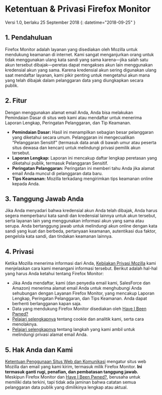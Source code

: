 # Ketentuan & Privasi Firefox Monitor
Versi 1.0, berlaku 25 September 2018
{: datetime="2018-09-25" }

## 1. Pendahuluan

Firefox Monitor adalah layanan yang disediakan oleh Mozilla untuk mendukung keamanan di internet. Kami sangat menganjurkan orang untuk tidak menggunakan ulang kata sandi yang sama karena—jika salah satu akun tersebut dibajak—peretas dapat mengakses akun lain menggunakan kredensial akun yang sama. Karena kredensial akun sering digunakan ulang saat mendaftar layanan, kami pikir penting untuk mengetahui akun mana yang telah dibajak dalam pelanggaran data yang diungkapkan secara publik.
 
## 2. Fitur

Dengan menggunakan alamat email Anda, Anda bisa melakukan Pemindaian Dasar di situs web kami atau mendaftar untuk menerima Laporan Lengkap, Peringatan Pelanggaran, dan Tip Keamanan. 
* **Pemindaian Dasar:** Hasil ini menampilkan sebagian besar pelanggaran yang diketahui secara umum. Pelanggaran ini mengecualikan “Pelanggaran Sensitif” (termasuk data anak di bawah umur atau peserta situs dewasa dan kencan) untuk melindungi privasi pemilik akun tersebut.
* **Laporan Lengkap:** Laporan ini mencakup daftar lengkap peretasan yang diketahui publik, termasuk Pelanggaran Sensitif.
* **Peringatan Pelanggaran:** Peringatan ini memberi tahu Anda jika alamat email Anda muncul di pelanggaran data baru.
* **Tips Keamanan:** Mozilla terkadang mengirimkan tips keamanan online kepada Anda.

## 3. Tanggung Jawab Anda 

Jika Anda menyadari bahwa kredensial akun Anda telah dibajak, Anda harus segera memperbarui kata sandi dan kredensial lainnya untuk akun tersebut, serta layanan lain yang menggunakan informasi akun yang sama atau serupa. Anda bertanggung jawab untuk melindungi akun online dengan kata sandi yang kuat dan berbeda, pertanyaan keamanan, autentikasi dua faktor, pengelola kata sandi, dan tindakan keamanan lainnya.  

## 4. Privasi 

Ketika Mozilla menerima informasi dari Anda, [Kebijakan Privasi Mozilla](https://www.mozilla.org/privacy/) kami menjelaskan cara kami menangani informasi tersebut. Berikut adalah hal-hal yang harus Anda ketahui tentang Firefox Monitor:

* Jika Anda mendaftar, kami (dan penyedia email kami, SalesForce dan Amazon) menerima alamat email Anda untuk menghubungi Anda sehubungan dengan Layanan Firefox Monitor, yang mencakup Laporan Lengkap, Peringatan Pelanggaran, dan Tips Keamanan. Anda dapat berhenti berlangganan kapan saja. 
* Data yang mendukung Firefox Monitor disediakan oleh [Have I Been Pwned?](https://haveibeenpwned.com/) 
* [Pelajari selengkapnya](https://www.mozilla.org/privacy/websites/#cookies) tentang cookie dan analitik kami, serta cara menolaknya.
* [Pelajari selengkapnya](https://blog.mozilla.org/security/2018/06/25/scanning-breached-accounts-k-anonymity/) tentang langkah yang kami ambil untuk melindungi privasi alamat email Anda. 

## 5. Hak Anda dan Kami

[Ketentuan Penggunaan Situs Web dan Komunikasi](https://www.mozilla.org/about/legal/terms/mozilla/) mengatur situs web Mozilla dan email yang kami kirim, termasuk milik Firefox Monitor. **Ini termasuk ganti rugi, penafian, dan pembatasan tanggung jawab.** Meskipun Firefox Monitor dan [Have I Been Pwned?](https://haveibeenpwned.com/), berusaha untuk memiliki data terkini, tapi tidak ada jaminan bahwa catatan semua pelanggaran data publik yang dimilikinya lengkap atau aktual.                           
